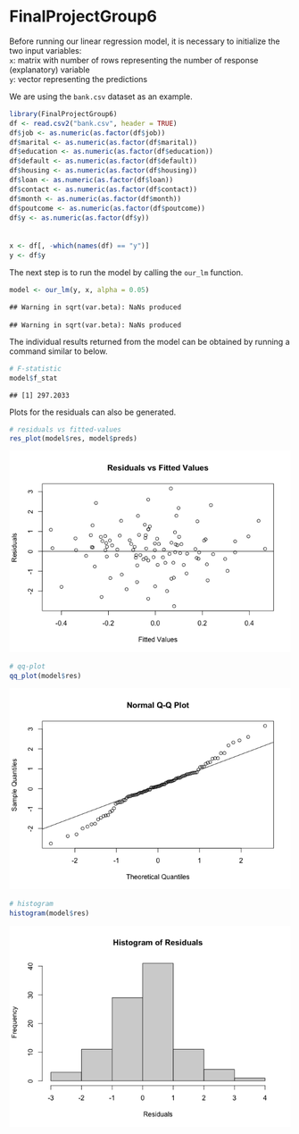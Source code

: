 
# FinalProjectGroup6

Before running our linear regression model, it is necessary to
initialize the two input variables:  
`x`: matrix with number of rows representing the number of response
(explanatory) variable  
`y`: vector representing the predictions  

We are using the `bank.csv` dataset as an example.

``` r
library(FinalProjectGroup6)
df <- read.csv2("bank.csv", header = TRUE)
df$job <- as.numeric(as.factor(df$job))
df$marital <- as.numeric(as.factor(df$marital))
df$education <- as.numeric(as.factor(df$education))
df$default <- as.numeric(as.factor(df$default))
df$housing <- as.numeric(as.factor(df$housing))
df$loan <- as.numeric(as.factor(df$loan))
df$contact <- as.numeric(as.factor(df$contact))
df$month <- as.numeric(as.factor(df$month))
df$poutcome <- as.numeric(as.factor(df$poutcome))
df$y <- as.numeric(as.factor(df$y))


x <- df[, -which(names(df) == "y")]
y <- df$y
```

The next step is to run the model by calling the `our_lm` function.

``` r
model <- our_lm(y, x, alpha = 0.05)
```

    ## Warning in sqrt(var.beta): NaNs produced
    
    ## Warning in sqrt(var.beta): NaNs produced

The individual results returned from the model can be obtained by
running a command similar to below.

``` r
# F-statistic
model$f_stat
```

    ## [1] 297.2033

Plots for the residuals can also be generated.

``` r
# residuals vs fitted-values
res_plot(model$res, model$preds)
```

![](README_files/figure-gfm/unnamed-chunk-4-1.png)<!-- -->

``` r
# qq-plot
qq_plot(model$res)
```

![](README_files/figure-gfm/unnamed-chunk-4-2.png)<!-- -->

``` r
# histogram
histogram(model$res)
```

![](README_files/figure-gfm/unnamed-chunk-4-3.png)<!-- -->
